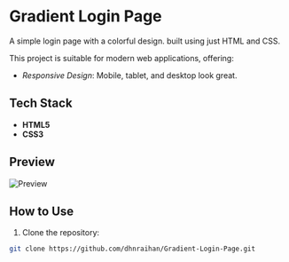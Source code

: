# Gradient Login Page
A simple login page with a colorful design. built using just HTML and CSS. 

 This project is suitable for modern web applications, offering:  

- *Responsive Design*: Mobile, tablet, and desktop look great.  

## Tech Stack
- **HTML5**
- **CSS3** 

## Preview 
![Preview](preview.png)

## How to Use 
1. Clone the repository:
```bash
git clone https://github.com/dhnraihan/Gradient-Login-Page.git
``` 


